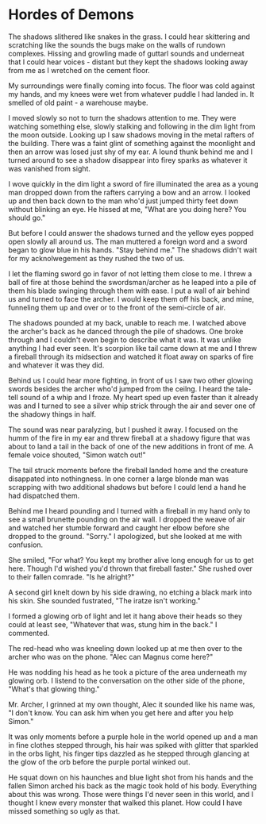 # Hordes of Demons

The shadows slithered like snakes in the grass.  I could hear skittering and scratching like the sounds the bugs make on the walls of rundown complexes.  Hissing and growling made of guttarl sounds and underneat that I could hear voices - distant but they kept the shadows looking away from me as I wretched on the cement floor. 

My surroundings were finally coming into focus.  The floor was cold against my hands, and my knees were wet from whatever puddle I had landed in.  It smelled of old paint - a warehouse maybe.

I moved slowly so not to turn the shadows attention to me.  They were watching something else, slowly stalking and following in the dim light from the moon outside.  Looking up I saw shadows moving in the metal rafters of the building.  There was a faint glint of something against the moonlight and then an arrow was losed just shy of my ear.  A lound thunk behind me and I turned around to see a shadow disappear into firey sparks as whatever it was vanished from sight.  

I wove quickly in the dim light a sword of fire illuminated the area as a young man dropped down from the rafters carrying a bow and an arrow.  I looked up and then back down to the man who'd just jumped thirty feet down without blinking an eye. He hissed at me, "What are you doing here?  You should go."

But before I could answer the shadows turned and the yellow eyes popped open slowly all around us.  The man muttered a foreign word and a sword began to glow blue in his hands.  "Stay behind me."  The shadows didn't wait for my acknolwegement as they rushed the two of us.  

I let the flaming sword go in favor of not letting them close to me.  I threw a ball of fire at those behind the swordsman/archer as he leaped into a pile of them his blade swinging through them with ease.  I put a wall of air behind us and turned to face the archer.  I would keep them off his back, and mine, funneling them up and over or to the front of the semi-circle of air. 

The shadows pounded at my back, unable to reach me.  I watched above the archer's back as he danced through the pile of shadows.  One broke through and I couldn't even begin to describe what it was.  It was unlike anything I had ever seen.  It's scorpion like tail came down at me and I threw a fireball through its midsection and watched it float away on sparks of fire and whatever it was they did.

Behind us I could hear more fighting, in front of us I saw two other glowing swords besides the archer who'd jumped from the ceilng.  I heard the tale-tell sound of a whip and I froze. My heart sped up even faster than it already was and I turned to see a silver whip strick through the air and sever one of the shadowy things in half.  

The sound was near paralyzing, but I pushed it away.  I focused on the humm of the fire in my ear and threw fireball at a shadowy figure that was about to land a tail in the back of one of the new additions in front of me.  A female voice shouted, "Simon watch out!"

The tail struck moments before the fireball landed home and the creature disappated into nothingness.  In one corner a large blonde man was scrapping with two additional shadows but before I could lend a hand he had dispatched them.  

Behind me I heard pounding and I turned with a fireball in my hand only to see a small brunette pounding on the air wall.  I dropped the weave of air and watched her stumble forward and caught her elbow before she dropped to the ground.  "Sorry."  I apologized, but she looked at me with confusion.

She smiled, "For what? You kept my brother alive long enough for us to get here.  Though I'd wished you'd thrown that fireball faster."  She rushed over to their fallen comrade.  "Is he alright?"

A second girl knelt down by his side drawing, no etching a black mark into his skin.  She sounded fustrated, "The iratze isn't working."

I formed a glowing orb of light and let it hang above their heads so they could at least see, "Whatever that was, stung him in the back."  I commented. 

The red-head who was kneeling down looked up at me then over to the archer who was on the phone.  "Alec can Magnus come here?"

He was nodding his head as he took a picture of the area underneath my glowing orb.  I listend to the conversation on the other side of the phone, "What's that glowing thing."

Mr. Archer, I grinned at my own thought, Alec it sounded like his name was, "I don't know.  You can ask him when you get here and after you help Simon."

It was only moments before a purple hole in the world opened up and a man in fine clothes stepped through, his hair was spiked with glitter that sparkled in the orbs light, his finger tips dazzled as he stepped through glancing at the glow of the orb before the purple portal winked out.  

He squat down on his haunches and blue light shot from his hands and the fallen Simon arched his back as the magic took hold of his body.  Everything about this was wrong.  Those were things I'd never seen in this world, and I thought I knew every monster that walked this planet.  How could I have missed something so ugly as that.
